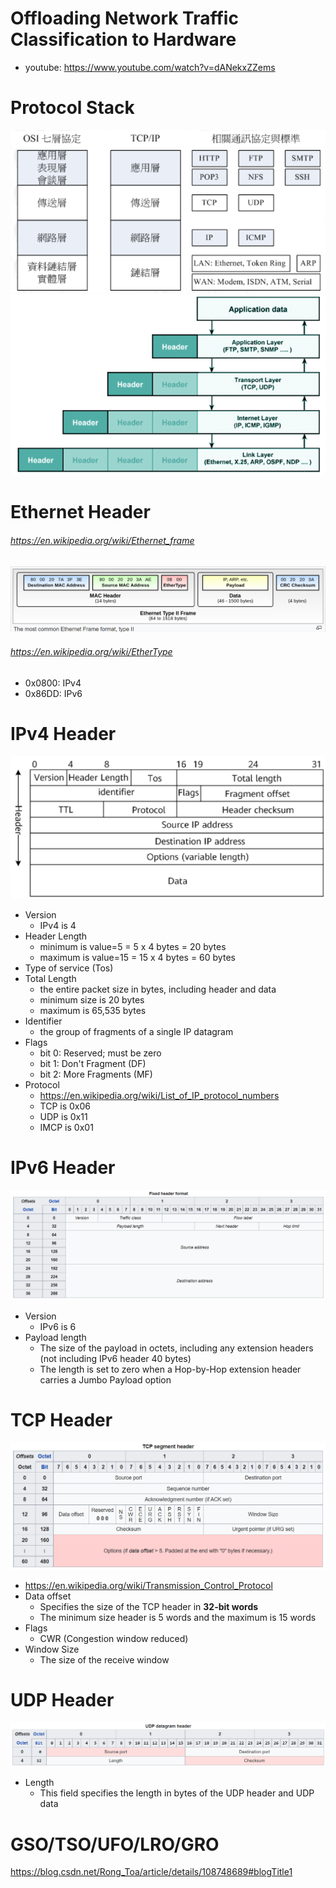# Offloading Network Traffic Classification to Hardware
- youtube: https://www.youtube.com/watch?v=dANekxZZems

# Protocol Stack
![network_protocol_relation.png not found.](./img/network_protocol_relation.png)
![network_stack.png not found.](./img/network_stack.png)


# Ethernet Header
###### https://en.wikipedia.org/wiki/Ethernet_frame
![network_ethernet_header.png not found.](./img/network_ethernet_header.png)
###### https://en.wikipedia.org/wiki/EtherType
- 0x0800: IPv4
- 0x86DD: IPv6

# IPv4 Header
![network_ipv4_header.png not found.](./img/network_ipv4_header.png)
- Version
  - IPv4 is 4
- Header Length
  - minimum is value=5 = 5 x 4 bytes = 20 bytes
  - maximum is value=15 = 15 x 4 bytes = 60 bytes 
- Type of service (Tos)
- Total Length
  - the entire packet size in bytes, including header and data
  - minimum size is 20 bytes 
  - maximum is 65,535 bytes
- Identifier
  - the group of fragments of a single IP datagram
- Flags
  - bit 0: Reserved; must be zero
  - bit 1: Don't Fragment (DF)
  - bit 2: More Fragments (MF)
- Protocol
  - https://en.wikipedia.org/wiki/List_of_IP_protocol_numbers
  - TCP is 0x06
  - UDP is 0x11
  - IMCP is 0x01

# IPv6 Header
![network_ipv6_header.png not found.](./img/network_ipv6_header.png)
- Version
  - IPv6 is 6
- Payload length
  - The size of the payload in octets, including any extension headers (not including IPv6 header 40 bytes)
  - The length is set to zero when a Hop-by-Hop extension header carries a Jumbo Payload option

# TCP Header
![network_tcp_header.png not found.](./img/network_tcp_header.png)
- https://en.wikipedia.org/wiki/Transmission_Control_Protocol
- Data offset
  - Specifies the size of the TCP header in **32-bit words**
  - The minimum size header is 5 words and the maximum is 15 words
- Flags
  - CWR (Congestion window reduced)
- Window Size
  - The size of the receive window

# UDP Header
![network_udp_header.png not found.](./img/network_udp_header.png)
- Length
  - This field specifies the length in bytes of the UDP header and UDP data

# GSO/TSO/UFO/LRO/GRO
https://blog.csdn.net/Rong_Toa/article/details/108748689#blogTitle1
